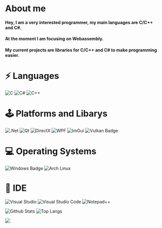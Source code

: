# About me
#### Hey, I am a very interested programmer, my main languages are C/C++ and C#.
#### At the moment I am focusing on Webassembly.
#### My current projects are libraries for C/C++ and C# to make programming easier.

# ⚡ Languages

![C](https://img.shields.io/badge/c-%2300599C.svg?style=for-the-badge&logo=c&logoColor=white)
![C#](https://img.shields.io/badge/c%23-%23239120.svg?style=for-the-badge&logo=c-sharp&logoColor=white)
![C++](https://img.shields.io/badge/c++-%2300599C.svg?style=for-the-badge&logo=c%2B%2B&logoColor=white)

# 🕹️ Platforms and Libarys

![.Net](https://img.shields.io/badge/.NET-5C2D91?style=for-the-badge&logo=.net&logoColor=white)
![Qt](https://img.shields.io/badge/Qt-%23217346.svg?style=for-the-badge&logo=Qt&logoColor=white)
![DirectX](https://img.shields.io/badge/-DirectX-gray?style=for-the-badge)
![WPF](https://img.shields.io/badge/-WPF-0078D6?logo=windows&style=for-the-badge)
![ImGui](https://img.shields.io/badge/-ImGui-blue?style=for-the-badge&logo=ImGui&logoColor=white)
![Vulkan Badge](https://img.shields.io/badge/-Vulkan-AC162C?style=for-the-badge&logo=vulkan)

# 💻 Operating Systems

![Windows Badge](https://img.shields.io/badge/-Windows-0078D6?logo=windows&style=for-the-badge)
![Arch Linux](https://img.shields.io/badge/Arch_Linux-1793D1?style=for-the-badge&logo=arch-linux&logoColor=white)

# 📄 IDE
![Visual Studio](https://img.shields.io/badge/Visual_Studio-5C2D91?style=for-the-badge&logo=visual%20studio&logoColor=white)
![Visual Studio Code](https://img.shields.io/badge/Visual_Studio_Code-0078D4?style=for-the-badge&logo=visual%20studio%20code&logoColor=white)
![Notepad++](https://img.shields.io/badge/Notepad++-90E59A.svg?style=for-the-badge&logo=notepad%2B%2B&logoColor=black)



![Github Stats](https://github-readme-stats.vercel.app/api?username=argon-projects&show_icons=true&theme=tokyonight)
![Top Langs](https://github-readme-stats.vercel.app/api/top-langs/?username=argon-projects&theme=tokyonight&show_icons=true)

![](https://komarev.com/ghpvc/?username=argon-projects&color=50CF7E&style=flat-square)
<!---
![Top Langs](https://github-readme-stats.vercel.app/api/top-langs/?username=argon-projects&theme=tokyonight&show_icons=true)
--->

